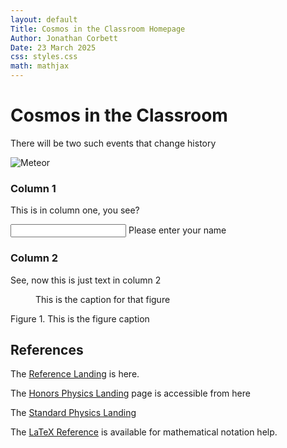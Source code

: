 ```yaml
---
layout: default
Title: Cosmos in the Classroom Homepage
Author: Jonathan Corbett
Date: 23 March 2025
css: styles.css
math: mathjax
---
```


# Cosmos in the Classroom

There will be two such events that change history

![Meteor](cosmosintheclassroom\assets\images\meteor.png)



<div style=display: flex; gap: 20px;">
<div style="flex: 1;">
<h3> Column 1 </h3>
<p>This is in column one, you see?<p>
<form>
<input> Please enter your name</input>
</form>
</div>
<div style="flex: 2;">
<h3> Column 2 </h3>
<p> See, now this is just text in column 2<p>
</div>
</div>


<span>
        <figure>This is the caption for that figure</figure>
    <figcaption> Figure 1. This is the figure caption</figcaption>
    </span>
</div>

## References
The [Reference Landing] is here.

The [Honors Physics Landing] page is accessible from here

The [Standard Physics Landing]

The [LaTeX Reference] is available for mathematical notation help.


<!-- document references are below -->
[Reference Landing]: /src/ref/ref_lib
[Honors Physics Landing]: ../src/hphys/hphys_landing
[Meteor]: meteor.png
[Standard Physics Landing]: cosmosintheclassroom/src/sphys/sphys_overview
[LaTeX Reference]: https://cosmosintheclassroom.org/src/ref/ref_latex